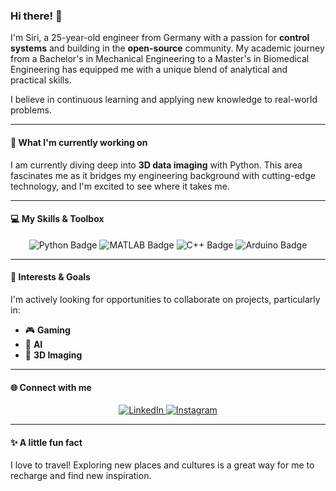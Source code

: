 ### Hi there! 👋

I'm Siri, a 25-year-old engineer from Germany with a passion for **control systems** and building in the **open-source** community. My academic journey from a Bachelor's in Mechanical Engineering to a Master's in Biomedical Engineering has equipped me with a unique blend of analytical and practical skills.

I believe in continuous learning and applying new knowledge to real-world problems.

---

#### 🚀 What I'm currently working on

I am currently diving deep into **3D data imaging** with Python. This area fascinates me as it bridges my engineering background with cutting-edge technology, and I'm excited to see where it takes me.

---

#### 💻 My Skills & Toolbox

<p align="center">
  <img src="https://img.shields.io/badge/Python-3776AB?style=for-the-badge&logo=python&logoColor=white" alt="Python Badge"/>
  <img src="https://img.shields.io/badge/MATLAB-0076A8?style=for-the-badge&logo=matlab&logoColor=white" alt="MATLAB Badge"/>
  <img src="https://img.shields.io/badge/C%2B%2B-00599C?style=for-the-badge&logo=c%2B%2B&logoColor=white" alt="C++ Badge"/>
  <img src="https://img.shields.io/badge/Arduino-00979D?style=for-the-badge&logo=arduino&logoColor=white" alt="Arduino Badge"/>
</p>

---

#### 🌱 Interests & Goals

I'm actively looking for opportunities to collaborate on projects, particularly in:
* 🎮 **Gaming**
* 🧠 **AI**
* 🔬 **3D Imaging**

---

#### 🌐 Connect with me

<p align="center">
  <a href="https://www.linkedin.com/in/enis-zurnaci-4983a8276" target="_blank">
    <img src="https://img.shields.io/badge/LinkedIn-%230077B5.svg?&style=for-the-badge&logo=linkedin&logoColor=white" alt="LinkedIn"/>
  </a>
  <a href="https://www.instagram.com/enzu2k/?next=%2Fenzofficial2k%2F" target="_blank">
    <img src="https://img.shields.io/badge/Instagram-%23E4405F.svg?&style=for-the-badge&logo=instagram&logoColor=white" alt="Instagram"/>
  </a>
</p>

---

#### ✨ A little fun fact

I love to travel! Exploring new places and cultures is a great way for me to recharge and find new inspiration.
